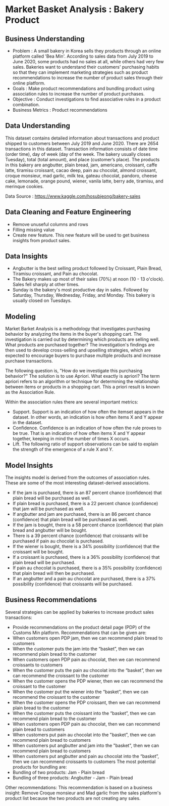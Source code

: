 # Market Basket Analysis : Bakery Product

## Business Understanding
* Problem : A small bakery in Korea sells they products through an online platform called 'Bea Min'. According to sales data from July 2019 to June 2020, some products had no sales at all, while others had very few sales. Bakeries want to understand their customers' purchasing habits so that they can implement marketing strategies such as product recommendations to increase the number of product sales through their online platform.
* Goals : Make product recommendations and bundling product using association rules to increase the number of product purchases.
* Objective : Conduct investigations to find associative rules in a product combination.
* Business Metrics : Product recommendations

## Data Understanding
This dataset contains detailed information about transactions and product shipped to customers between July 2019 and June 2020. There are 2654 transactions in this dataset. 
Transaction information consists of date time (order time), day of week (day of the week. The bakery usually closes Tuesday), total (total amount), and place (customer’s place). The products in this bakery are angbutter, plain bread, jam, americano, croissant, caffe latte, tiramisu croissant, cacao deep, pain au chocolat, almond croissant, croque monsieur, mad garlic, milk tea, gateau chocolat, pandoro, cheese cake, lemonade, orange pound, wiener, vanila latte, berry ade, tiramisu, and merinque cookies.

Data Source : https://www.kaggle.com/hosubjeong/bakery-sales

## Data Cleaning and Feature Engineering
* Remove unuseful columns and rows
* Filling missing value
* Create new feature. This new feature will be used to get business insights from product sales.

## Data Insights
* Angbutter is the best selling product followed by Croissant, Plain Bread, Tiramisu croissant, and Pain au chocolat.
* The Bakery makes up most of their sales (70%) at noon (10 - 13 o'clock). Sales fell sharply at other times.
* Sunday is the bakery's most productive day in sales. Followed by Saturday, Thursday, Wednesday, Friday, and Monday. This bakery is usually closed on Tuesdays.

## Modeling
Market Barket Analysis is a methodology that investigates purchasing behavior by analyzing the items in the buyer's shopping cart. The investigation is carried out by determining which products are selling well. What products are purchased together? The investigation's findings are then used to develop cross-selling and upselling strategies, which are expected to encourage buyers to purchase multiple products and increase purchase transactions.

The following question is, "How do we investigate this purchasing behavior?" The solution is to use Apriori. What exactly is apriori? The term apriori refers to an algorithm or technique for determining the relationship between items or products in a shopping cart. This a priori result is known as the Association Rule.

Within the association rules there are several important metrics:

* Support. Support is an indication of how often the itemset appears in the dataset. In other words, an indication is how often items X and Y appear in the dataset.
* Confidence. Confidence is an indication of how often the rule proves to be true. That is an indication of how often items X and Y appear together, keeping in mind the number of times X occurs.
* Lift. The following ratio of support observations can be said to explain the strength of the emergence of a rule X and Y.

## Model Insights
The insights model is derived from the outcomes of association rules. These are some of the most interesting dataset-derived associations.
*	If the jam is purchased, there is an 87 percent chance (confidence) that plain bread will be purchased as well. 
*	If plain bread is purchased, there is a 22 percent chance (confidence) that jam will be purchased as well. 
*	If angbutter and jam are purchased, there is an 86 percent chance (confidence) that plain bread will be purchased as well. 
*	If the jam is bought, there is a 58 percent chance (confidence) that plain bread and angbutter will be bought. 
*	There is a 39 percent chance (confidence) that croissants will be purchased if pain au chocolat is purchased. 
*	If the wiener is bought, there is a 34% possibility (confidence) that the croissant will be bought. 
*	If a croissant is purchased, there is a 36% possibility (confidence) that plain bread will be purchased. 
*	If pain au chocolat is purchased, there is a 35% possibility (confidence) that plain bread will then be purchased. 
*	If an angbutter and a pain au chocolat are purchased, there is a 37% possibility (confidence) that croissants will be purchased. 

## Business Recommendations
Several strategies can be applied by bakeries to increase product sales transactions:
*	Provide recommendations on the product detail page (PDP) of the Customs Min platform. Recommendations that can be given are:
*	When customers open PDP jam, then we can recommend plain bread to customers
*	When the customer puts the jam into the “basket”, then we can recommend plain bread to the customer
*	When customers open PDP pain au chocolat, then we can recommend croissants to customers
*	When the customer puts the pain au chocolat into the “basket”, then we can recommend the croissant to the customer
*	When the customer opens the PDP wiener, then we can recommend the croissant to the customer
*	When the customer put the wiener into the “basket”, then we can recommend the croissant to the customer
*	When the customer opens the PDP croissant, then we can recommend plain bread to the customer
*	When the customer puts the croissant into the “basket”, then we can recommend plain bread to the customer
*	When customers open PDP pain au chocolat, then we can recommend plain bread to customers
*	When customers put pain au chocolat into the "basket", then we can recommend plain bread to customers
*	When customers put angbutter and jam into the "basket", then we can recommend plain bread to customers
*	When customers put angbutter and pain au chocolat into the “basket”, then we can recommend croissants to customers
The most potential products for bundling are:
*	Bundling of two products: Jam - Plain bread
*	Bundling of three products: Angbutter - Jam - Plain bread

Other recommendations: This recommendation is based on a business insight: Remove Croque monsieur and Mad garlic from the sales platform's product list because the two products are not creating any sales. 
